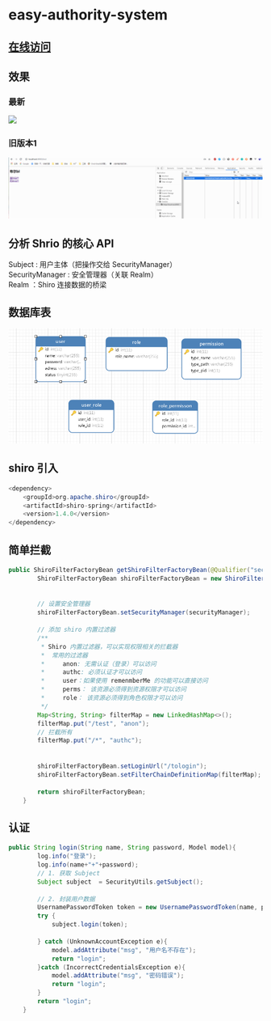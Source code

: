 # easy-authority-system

## [在线访问](http://47.105.202.146:8081/)

## 效果


### 最新
![](http://javahouse.xyz/QQ截图20200429003509.png)

### 旧版本1
![](/src/main/resources/picture/shiro.gif)
## 分析 Shrio 的核心 API

Subject : 用户主体（把操作交给 SecurityManager）  
SecurityManager : 安全管理器（关联 Realm）  
Realm ：Shiro 连接数据的桥梁  

## 数据库表

![](/src/main/resources/picture/数据库表.png)
## shiro 引入

```java
<dependency>
    <groupId>org.apache.shiro</groupId>
    <artifactId>shiro-spring</artifactId>
    <version>1.4.0</version>
</dependency>
```


## 简单拦截

```java
public ShiroFilterFactoryBean getShiroFilterFactoryBean(@Qualifier("securityManager") DefaultWebSecurityManager securityManager){
        ShiroFilterFactoryBean shiroFilterFactoryBean = new ShiroFilterFactoryBean();


        // 设置安全管理器
        shiroFilterFactoryBean.setSecurityManager(securityManager);

        // 添加 shiro 内置过滤器
        /**
         * Shiro 内置过滤器，可以实现权限相关的拦截器
         *  常用的过滤器
         *     anon: 无需认证（登录）可以访问
         *     authc: 必须认证才可以访问
         *     user：如果使用 remenmberMe 的功能可以直接访问
         *     perms： 该资源必须得到资源权限才可以访问
         *     role： 该资源必须得到角色权限才可以访问
         */
        Map<String, String> filterMap = new LinkedHashMap<>();
        filterMap.put("/test", "anon");
        // 拦截所有
        filterMap.put("/*", "authc");


        shiroFilterFactoryBean.setLoginUrl("/tologin");
        shiroFilterFactoryBean.setFilterChainDefinitionMap(filterMap);

        return shiroFilterFactoryBean;
    }
```

## 认证

```java
public String login(String name, String password, Model model){
        log.info("登录");
        log.info(name+"+"+password);
        // 1. 获取 Subject
        Subject subject  = SecurityUtils.getSubject();

        // 2. 封装用户数据
        UsernamePasswordToken token = new UsernamePasswordToken(name, password);
        try {
            subject.login(token);

        } catch (UnknownAccountException e){
            model.addAttribute("msg", "用户名不存在");
            return "login";
        }catch (IncorrectCredentialsException e){
            model.addAttribute("msg", "密码错误");
            return "login";
        }
        return "login";
    }
```